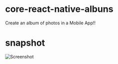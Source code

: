 # core-react-native-albuns

Create an album of photos in a Mobile App!!

# snapshot

![Screenshot](snapshot1.png)
